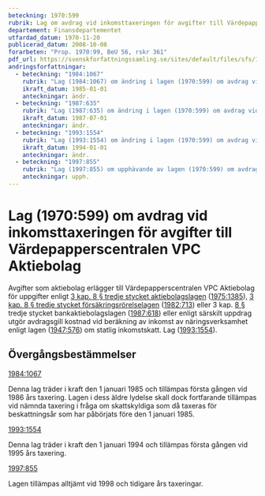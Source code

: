 ```yaml
---
beteckning: 1970:599
rubrik: Lag om avdrag vid inkomsttaxeringen för avgifter till Värdepapperscentralen VPC Aktiebolag
departement: Finansdepartementet
utfardad_datum: 1970-11-20
publicerad_datum: 2008-10-08
forarbeten: "Prop. 1970:99, BeU 56, rskr 361"
pdf_url: https://svenskforfattningssamling.se/sites/default/files/sfs/1970-11/SFS1970-599.pdf
andringsforfattningar:
  - beteckning: "1984:1067"
    rubrik: "Lag (1984:1067) om ändring i lagen (1970:599) om avdrag vid inkomsttaxeringen för avgifter till Värdepapperscentralen VPC Aktiebolag"
    ikraft_datum: 1985-01-01
    anteckningar: ändr.
  - beteckning: "1987:635"
    rubrik: "Lag (1987:635) om ändring i lagen (1970:599) om avdrag vid inkomsttaxeringen för avgifter till Värdepapperscentralen VPC Aktiebolag"
    ikraft_datum: 1987-07-01
    anteckningar: ändr.
  - beteckning: "1993:1554"
    rubrik: "Lag (1993:1554) om ändring i lagen (1970:599) om avdrag vid inkomsttaxeringen för avgifter till Värdepapperscentralen VPC Aktiebolag"
    ikraft_datum: 1994-01-01
    anteckningar: ändr.
  - beteckning: "1997:855"
    rubrik: "Lag (1997:855) om upphävande av lagen (1970:599) om avdrag vid inkomsttaxeringen för avgifter till Värdepapperscentralen VPC Aktiebolag"
    anteckningar: upph.
---
```


# Lag (1970:599) om avdrag vid inkomsttaxeringen för avgifter till Värdepapperscentralen VPC Aktiebolag

Avgifter som aktiebolag erlägger till Värdepapperscentralen VPC Aktiebolag för uppgifter enligt [3 kap. 8 § tredje stycket aktiebolagslagen](https://selex.se/eli/sfs/2005/551#kap3.8) ([1975:1385](https://selex.se/eli/sfs/1975/1385)), [3 kap. 8 § tredje stycket försäkringsrörelselagen](https://selex.se/eli/sfs/1982/713#kap3.8) ([1982:713](https://selex.se/eli/sfs/1982/713)) eller 3 kap. [8 §](#kap3.8) tredje stycket bankaktiebolagslagen ([1987:618](https://selex.se/eli/sfs/1987/618)) eller enligt särskilt uppdrag utgör avdragsgill kostnad vid beräkning av inkomst av näringsverksamhet enligt lagen ([1947:576](https://selex.se/eli/sfs/1947/576)) om statlig inkomstskatt. Lag ([1993:1554](https://selex.se/eli/sfs/1993/1554)).

## Övergångsbestämmelser

[1984:1067](https://selex.se/eli/sfs/1984/1067)

Denna lag träder i kraft den 1 januari 1985 och tillämpas första gången vid 1986 års taxering. Lagen i dess äldre lydelse skall dock fortfarande tillämpas vid nämnda taxering i fråga om skattskyldiga som då taxeras för beskattningsår som har påbörjats före den 1 januari 1985.

[1993:1554](https://selex.se/eli/sfs/1993/1554)

Denna lag träder i kraft den 1 januari 1994 och tillämpas första gången vid 1995 års taxering.

[1997:855](https://selex.se/eli/sfs/1997/855)

Lagen tillämpas alltjämt vid 1998 och tidigare års taxeringar.